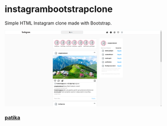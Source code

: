 # instagrambootstrapclone
Simple HTML Instagram clone made with Bootstrap.

![image](img/img.png)

### [patika](https://app.patika.dev/paths)
